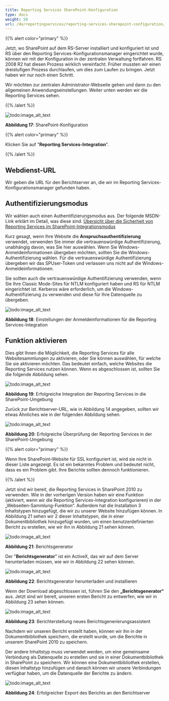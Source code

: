 ```yaml
---
title: Reporting Services SharePoint-Konfiguration
type: docs
weight: 50
url: /de/reportingservices/reporting-services-sharepoint-configuration/
---
```


{{% alert color="primary" %}} 

Jetzt, wo SharePoint auf dem RS-Server installiert und konfiguriert ist und RS über den Reporting Services-Konfigurationsmanager eingerichtet wurde, können wir mit der Konfiguration in der zentralen Verwaltung fortfahren. RS 2008 R2 hat diesen Prozess wirklich vereinfacht. Früher mussten wir einen dreistufigen Prozess durchlaufen, um dies zum Laufen zu bringen. Jetzt haben wir nur noch einen Schritt. 

Wir möchten zur zentralen Administrator-Webseite gehen und dann zu den allgemeinen Anwendungseinstellungen. Weiter unten werden wir die Reporting Services sehen. 

{{% /alert %}} 

![todo:image_alt_text](reporting-services-sharepoint-configuration_1.png)


**Abbildung 17**: SharePoint-Konfiguration 

{{% alert color="primary" %}} 

Klicken Sie auf "**Reporting Services-Integration**". 

{{% /alert %}} 
## **Webdienst-URL**
Wir geben die URL für den Berichtserver an, die wir im Reporting Services-Konfigurationsmanager gefunden haben. 
## **Authentifizierungsmodus**
Wir wählen auch einen Authentifizierungsmodus aus. Der folgende MSDN-Link erklärt im Detail, was diese sind. 
[Übersicht über die Sicherheit von Reporting Services im SharePoint-Integrationsmodus](https://docs.microsoft.com/en-us/previous-versions/sql/sql-server-2008-r2/bb283324(v=sql.105)) 

Kurz gesagt, wenn Ihre Website die **Anspruchsauthentifizierung** verwendet, verwenden Sie immer die vertrauenswürdige Authentifizierung, unabhängig davon, was Sie hier auswählen. Wenn Sie Windows-Anmeldeinformationen übergeben möchten, sollten Sie die Windows-Authentifizierung wählen. Für die vertrauenswürdige Authentifizierung übergeben wir das SPUser-Token und verlassen uns nicht auf die Windows-Anmeldeinformationen. 

Sie sollten auch die vertrauenswürdige Authentifizierung verwenden, wenn Sie Ihre Classic Mode-Sites für NTLM konfiguriert haben und RS für NTLM eingerichtet ist. Kerberos wäre erforderlich, um die Windows-Authentifizierung zu verwenden und diese für Ihre Datenquelle zu übergeben. 

![todo:image_alt_text](reporting-services-sharepoint-configuration_2.png)


**Abbildung 18**: Einstellungen der Anmeldeinformationen für die Reporting Services-Integration
## **Funktion aktivieren**
Dies gibt Ihnen die Möglichkeit, die Reporting Services für alle Websitesammlungen zu aktivieren, oder Sie können auswählen, für welche Sie sie aktivieren möchten. Das bedeutet einfach, welche Websites die Reporting Services nutzen können. 
Wenn es abgeschlossen ist, sollten Sie die folgende Abbildung sehen. 

![todo:image_alt_text](reporting-services-sharepoint-configuration_3.png)


**Abbildung 19**: Erfolgreiche Integration der Reporting Services in die SharePoint-Umgebung 

Zurück zur Berichtserver-URL, wie in Abbildung 14 angegeben, sollten wir etwas Ähnliches wie in der folgenden Abbildung sehen. 

![todo:image_alt_text](reporting-services-sharepoint-configuration_4.png)


**Abbildung 20**: Erfolgreiche Überprüfung der Reporting Services in der SharePoint-Umgebung 

{{% alert color="primary" %}} 

Wenn Ihre SharePoint-Website für SSL konfiguriert ist, wird sie nicht in dieser Liste angezeigt. Es ist ein bekanntes Problem und bedeutet nicht, dass es ein Problem gibt. Ihre Berichte sollten dennoch funktionieren. 

{{% /alert %}} 

Jetzt sind wir bereit, die Reporting Services in SharePoint 2010 zu verwenden. Wie in der vorherigen Version haben wir eine Funktion (aktiviert, wenn wir die Reporting Services-Integration konfigurieren) in der „Webseiten-Sammlung-Funktion“. Außerdem hat die Installation 3 Inhaltstypen hinzugefügt, die wir zu unserer Website hinzufügen können. In Abbildung 21 sehen wir 2 dieser Inhaltstypen, die in einer Dokumentbibliothek hinzugefügt wurden, um einen benutzerdefinierten Bericht zu erstellen, wie wir ihn in Abbildung 21 sehen können. 

![todo:image_alt_text](reporting-services-sharepoint-configuration_5.png)


**Abbildung 21**: Berichtsgenerator 

Der "**Berichtsgenerator**" ist ein ActiveX, das wir auf dem Server herunterladen müssen, wie wir in Abbildung 22 sehen können. 

![todo:image_alt_text](reporting-services-sharepoint-configuration_6.png)


**Abbildung 22**: Berichtsgenerator herunterladen und installieren 

Wenn der Download abgeschlossen ist, führen Sie den **„Berichtsgenerator“** aus. Jetzt sind wir bereit, unseren ersten Bericht zu entwerfen, wie wir in Abbildung 23 sehen können. 

![todo:image_alt_text](reporting-services-sharepoint-configuration_7.png)

**Abbildung 23**: Berichterstellung neues Berichtsgenerierungsassistent 

Nachdem wir unseren Bericht erstellt haben, können wir ihn in der Dokumentbibliothek speichern, die erstellt wurde, um die Berichte in unserem SharePoint 2010 zu speichern. 


Der andere Inhaltstyp muss verwendet werden, um eine gemeinsame Verbindung als Datenquelle zu erstellen und sie in einer Dokumentbibliothek in SharePoint zu speichern. Wir können eine Dokumentbibliothek erstellen, diesen Inhaltstyp hinzufügen und danach können wir unsere Verbindungen verfügbar haben, um die Datenquelle der Berichte zu ändern. 

![todo:image_alt_text](reporting-services-sharepoint-configuration_8.png)


**Abbildung 24**: Erfolgreicher Export des Berichts an den Berichtserver 